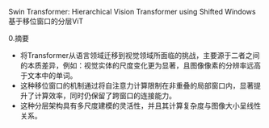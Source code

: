 Swin Transformer: Hierarchical Vision Transformer using Shifted Windows  
基于移位窗口的分层ViT

0.摘要  
* 将Transformer从语言领域迁移到视觉领域所面临的挑战，主要源于二者之间的本质差异，例如：视觉实体的尺度变化更为显著，且图像像素的分辨率远高于文本中的单词。
* 这种移位窗口的机制通过将自注意力计算限制在非重叠的局部窗口内，显著提升了计算效率，同时仍保留了跨窗口的连接能力。
* 这种分层架构具有多尺度建模的灵活性，并且其计算复杂度与图像大小呈线性关系。
